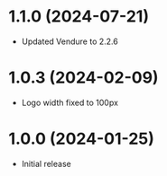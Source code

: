 # 1.1.0 (2024-07-21)

- Updated Vendure to 2.2.6

# 1.0.3 (2024-02-09)

- Logo width fixed to 100px

# 1.0.0 (2024-01-25)

- Initial release

